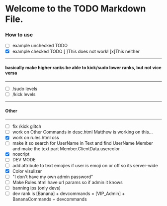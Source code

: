 # Welcome to the TODO Markdown File. 
### How to use
* [ ] example unchecked TODO
* [x] example checked TODO
[ ]This does not work!
[x]This neither

---
#### basically make higher ranks be able to kick/sudo lower ranks, but not vice versa
---
* [ ] /sudo levels
* [ ] /kick levels
---
#### Other
---
* [ ] fix /kick glitch
* [ ] work on Other Commands in desc.html Matthew is working on this...
* [x] work on rules.html css
* [ ] make it so search for UserName in Text and find UserName Member and make the text part Member.ClientData.usercolor
* [x] noscript
* [ ] DEV MODE
* [ ] add attribute to text emojies if user is emoji on or off so its server-wide
* [x] Color visulizer
* [ ] "I don't have my own admin password"
* [ ] Make Rules.html have url params so if admin it knows
* [ ] banning ips (only devs)
* [ ] dev rank is [Banana] + devcommands = [VIP_Admin] + BananaCommands + devcommands